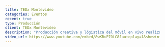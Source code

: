 ```yaml
---
title: TEDx Montevideo
categories: Eventos
recent: true
type: Producción
client: TEDx Montevideo
description: "Producción creativa y lógistica del móvil en vivo realizado para la transmisión de la TEDx Montevideo edición 2015."
video_url: https://www.youtube.com/embed/8wKRuP7OLC8?autoplay=1&showinfo=0&width=500&height=280
---
```

